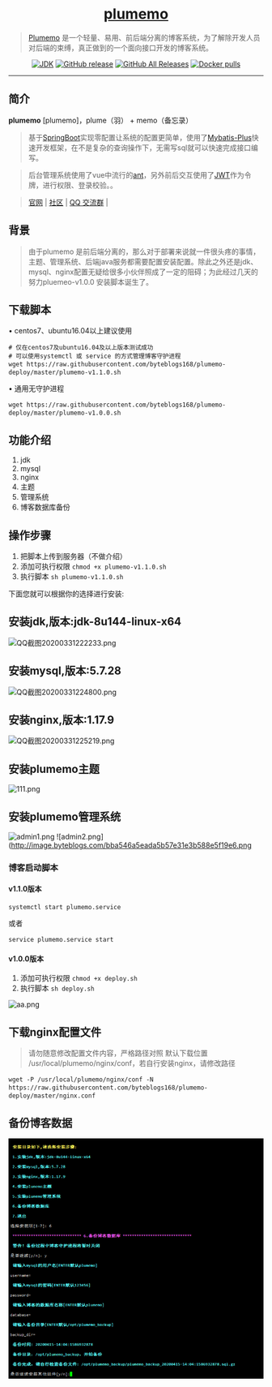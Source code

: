 <h1 align="center"><a href="https://github.com/byteblogs168/plumemo" target="_blank">plumemo</a></h1>

> [Plumemo](https://www.plumemo.com/) 是一个轻量、易用、前后端分离的博客系统，为了解除开发人员对后端的束缚，真正做到的一个面向接口开发的博客系统。

<p align="center">
<a href="#"><img alt="JDK" src="https://img.shields.io/badge/JDK-1.8-yellow.svg?style=flat-square"/></a>
<a href="#"><img alt="GitHub release" src="https://img.shields.io/github/release/halo-dev/halo.svg?style=flat-square"/></a>
<a href="#"><img alt="GitHub All Releases" src="https://img.shields.io/github/downloads/halo-dev/halo/total.svg?style=flat-square"></a>
<a href="#"><img alt="Docker pulls" src="https://img.shields.io/docker/pulls/ruibaby/halo?style=flat-square"></a>
</p>

------------------------------
## 简介

**plumemo** [plumemo]，plume（羽） + memo（备忘录）

> 基于[SpringBoot](https://spring.io/projects/spring-boot/)实现零配置让系统的配置更简单，使用了[Mybatis-Plus](https://mp.baomidou.com/)快速开发框架，在不是复杂的查询操作下，无需写sql就可以快速完成接口编写。

> 后台管理系统使用了vue中流行的[ant](https://panjiachen.github.io/vue-element-admin-site/#/)，另外前后交互使用了[JWT](https://jwt.io/)作为令牌，进行权限、登录校验。。

> [官网](https://www.plumemo.com/) | [社区](https://www.byteblogs.com) | [QQ 交流群](https://shang.qq.com/wpa/qunwpa?idkey=4f8653da80e632ef86ca1d57ccf8751602940d1036c79b04a3a5bc668adf8864) |

## 背景

> 由于plumemo 是前后端分离的，那么对于部署来说就一件很头疼的事情，主题、管理系统、后端java服务都需要配置安装配置。除此之外还是jdk、mysql、nginx配置无疑给很多小伙伴照成了一定的阻碍；为此经过几天的努力pluemeo-v1.0.0 安装脚本诞生了。

## 下载脚本
• centos7、ubuntu16.04以上建议使用
```
# 仅在centos7及ubuntu16.04及以上版本测试成功
# 可以使用systemctl 或 service 的方式管理博客守护进程
wget https://raw.githubusercontent.com/byteblogs168/plumemo-deploy/master/plumemo-v1.1.0.sh
```
• 通用无守护进程
```
wget https://raw.githubusercontent.com/byteblogs168/plumemo-deploy/master/plumemo-v1.0.0.sh
```

## 功能介绍
1. jdk
2. mysql
3. nginx
4. 主题
5. 管理系统
6. 博客数据库备份

## 操作步骤
1. 把脚本上传到服务器（不做介绍）
2. 添加可执行权限 ```chmod +x plumemo-v1.1.0.sh```
3. 执行脚本 ```sh plumemo-v1.1.0.sh```

下面您就可以根据你的选择进行安装:

## 安装jdk,版本:jdk-8u144-linux-x64
![QQ截图20200331222233.png](http://image.byteblogs.com/5d457dbe646179af7973fbec46e4c735.png)

## 安装mysql,版本:5.7.28
![QQ截图20200331224800.png](http://image.byteblogs.com/9aaa08107724f72a4476c954b89e7dd0.png)

## 安装nginx,版本:1.17.9
![QQ截图20200331225219.png](http://image.byteblogs.com/6b7bcabe5c1eb82389365609424b0d4e.png)

## 安装plumemo主题
![111.png](http://image.byteblogs.com/7269932fdd7f8ba760b50d8a119a60c0.png)

## 安装plumemo管理系统
![admin1.png](http://image.byteblogs.com/f9488ff8ea985d73d468f771c60a08b1.png)
![admin2.png](http://image.byteblogs.com/bba546a5eada5b57e31e3b588e5f19e6.png

### 博客启动脚本
#### v1.1.0版本
```
systemctl start plumemo.service
```
或者
```
service plumemo.service start
```
#### v1.0.0版本
1. 添加可执行权限 ```chmod +x deploy.sh```
2. 执行脚本 ```sh deploy.sh```

![aa.png](http://image.byteblogs.com/321532365639f31b3b9f8ea8be0c6be2.png)

## 下载nginx配置文件
> 请勿随意修改配置文件内容，严格路径对照
> 默认下载位置 /usr/local/plumemo/nginx/conf，若自行安装nginx，请修改路径

```shell
wget -P /usr/local/plumemo/nginx/conf -N https://raw.githubusercontent.com/byteblogs168/plumemo-deploy/master/nginx.conf
```

## 备份博客数据
![备份.png](https://raw.githubusercontent.com/systemime/my_image/master/QQ%E6%88%AA%E5%9B%BE20200415144132.png)
